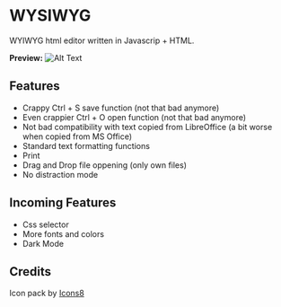 # WYSIWYG

WYIWYG html editor written in Javascrip + HTML.


**Preview:** ![Alt Text](screenshots/preview-v0.0.4.png)

## Features

* Crappy Ctrl + S save function (not that bad anymore)
* Even crappier Ctrl + O open function (not that bad anymore)
* Not bad compatibility with text copied from LibreOffice (a bit worse when copied from MS Office)
* Standard text formatting functions
* Print
* Drag and Drop file oppening (only own files)
* No distraction mode

## Incoming Features

* Css selector
* More fonts and colors
* Dark Mode

## Credits

Icon pack by [Icons8](https://icons8.com)
